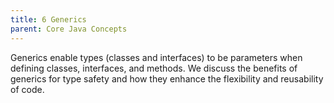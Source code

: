 ```yaml
---
title: 6 Generics
parent: Core Java Concepts
---
```

Generics enable types (classes and interfaces) to be parameters when defining classes, interfaces, and methods. We discuss the benefits of generics for type safety and how they enhance the flexibility and reusability of code.

